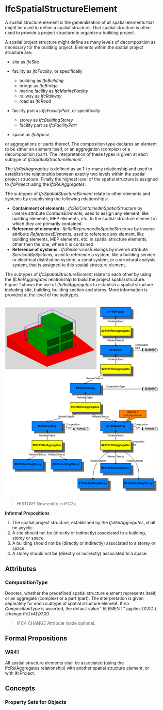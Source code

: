 # IfcSpatialStructureElement

A spatial structure element is the generalization of all spatial elements that might be used to define a spatial structure. That spatial structure is often used to provide a project structure to organize a building project.

A spatial project structure might define as many levels of decomposition as necessary for the building project. Elements within the spatial project structure are:

* site as _IfcSite_
* facility as _IfcFacility_, or specifically
    * building as _IfcBuilding_
    * bridge as _IfcBridge_
    * marine facility as _IfcMarineFacility_
    * railway as _IfcRailway_
    * road as _IfcRoad_

* facility part as _IfcFacilityPart_, or specifically
    * storey as _IfcBuildingStorey_
    * facility part as _IfcFacilityPart_

* space as _IfcSpace_

or aggregations or parts thereof. The composition type declares an element to be either an element itself, or an aggregation (complex) or a decomposition (part). The interpretation of these types is given at each subtype of _IfcSpatialStructureElement_.

The _IfcRelAggregates_ is defined as an 1-to-many relationship and used to establish the relationship between exactly two levels within the spatial project structure. Finally the highest level of the spatial structure is assigned to _IfcProject_ using the _IfcRelAggregates_.

The subtypes of _IfcSpatialStructureElement_ relate to other elements and systems by establishing the following relationships:

* **Containment of elements** : _IfcRelContainedInSpatialStructure_ by inverse attribute _ContainsElements_, used to assign any element, like building elements, MEP elements, etc. to the spatial structure element in which they are primarily contained.
* **Reference of elements** : _IfcRelReferencedInSpatialStructure_ by inverse attribute _ReferencesElements_, used to reference any element, like building elements, MEP elements, etc. in spatial structure elements, other then the one, where it is contained.
* **Reference of systems** : _IfcRelServicesBuildings_ by inverse attribute _ServicedBySystems_, used to reference a system, like a building service or electrical distribution system, a zonal system, or a structural analysis system, that is assigned to this spatial structure element.

The subtypes of _IfcSpatialStructureElement_ relate to each other by using the _IfcRelAggregates_ relationship to build the project spatial structure. Figure 1 shows the use of _IfcRelAggregates_ to establish a spatial structure including site, building, building section and storey. More information is provided at the level of the subtypes.

![fig1](../../../../figures/ifcspatialstructureelement-spatialstructure.png "Figure 1 &mdash; Spatial structure element composition")

> HISTORY  New entity in IFC2x.

**Informal Propositions**

1. The spatial project structure, established by the _IfcRelAggregates_, shall be acyclic.
2. A site should not be (directly or indirectly) associated to a building, storey or space.
3. A building should not be (directly or indirectly) associated to a storey or space.
4. A storey should not be (directly or indirectly) associated to a space.

## Attributes

### CompositionType
Denotes, whether the predefined spatial structure element represents itself, or an aggregate (complex) or a part (part). The interpretation is given separately for each subtype of spatial structure element. If no _CompositionType_ is asserted, the default value ''ELEMENT'' applies.\X\0D
{ .change-ifc2x4}\X\0D
> IFC4 CHANGE  Attribute made optional.

## Formal Propositions

### WR41
All spatial structure elements shall be associated (using the IfcRelAggregates relationship) with another spatial structure element, or with IfcProject.

## Concepts

### Property Sets for Objects



